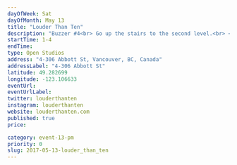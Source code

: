 ```yaml
---
dayOfWeek: Sat
dayOfMonth: May 13
title: "Louder Than Ten"
description: "Buzzer #4<br> Go up the stairs to the second level.<br> <br> We train people who run projects in the tech and creative industries. Come in with your client, team and project problems and we'll help you work through them as time allows."
startTime: 1-4
endTime: 
type: Open Studios
address: "4-306 Abbott St, Vancouver, BC, Canada"
addressLabel: "4-306 Abbott St"
latitude: 49.282699
longitude: -123.106633
eventUrl: 
eventUrlLabel: 
twitter: louderthanten
instagram: louderthanten
website: louderthanten.com
published: true
price: 

category: event-13-pm
priority: 0
slug: 2017-05-13-louder_than_ten
---
```

